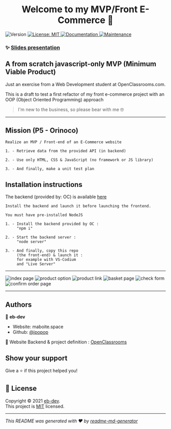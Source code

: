 <h1 align="center">Welcome to my MVP/Front E-Commerce 👋</h1>
<p>
  <img alt="Version" src="https://img.shields.io/badge/version-1-blue.svg?cacheSeconds=2592000" />
  <a href="https://en.wikipedia.org/wiki/MIT_License" target="_blank">
    <img alt="License: MIT" src="https://img.shields.io/badge/License-MIT-yellow.svg" />
  </a>
  <a href="https://github.com/ipopop/eb-dev_OC_p4#readme" target="_blank">
    <img alt="Documentation" src="https://img.shields.io/badge/documentation-yes-brightgreen.svg" />
  </a>
  <a href="https://github.com/ipopop/eb-dev_OC_p4/graphs/commit-activity" target="_blank">
    <img alt="Maintenance" src="https://img.shields.io/badge/Maintained%3F-yes-green.svg" />
  </a>
</p>

### ✨ [Slides presentation](https://slides.com/ipopop/soutenance-p5/fullscreen)
## A from scratch javascript-only MVP (Minimum Viable Product)

Just an exercise from a Web Development student at OpenClassrooms.com.

This is a draft to test a first refactor of my front e-commerce
project with an OOP (Object Oriented Programming) approach

> I'm new to the business, so please bear with me 🤓


---
## Mission (P5 - Orinoco)

```
Realize an MVP / Front-end of an E-Commerce website

1. - Retrieve data from the provided API (in backend)

2. - Use only HTML, CSS & JavaScript (no framework or JS library)

3. - And finally, make a unit test plan

```

## Installation instructions

The backend (provided by: OC) is available [here](
https://github.com/OpenClassrooms-Student-Center/JWDP5.git)


```
Install the backend and launch it before launching the frontend.

You must have pre-installed NodeJS

1. - Install the backend provided by OC :
     "npm i"

2. - Start the backend server :
     "node server"

3. - And finally, copy this repo
     (the front-end) & launch it :
     for example with VS-Codium
     and "Live Server"

```
---
![index page](https://raw.githubusercontent.com/ipopop/eb-dev_OC_p5/main/img/img-01.jpg)
![product option](https://raw.githubusercontent.com/ipopop/eb-dev_OC_p5/main/img/img-02.jpg)
![product link](https://raw.githubusercontent.com/ipopop/eb-dev_OC_p5/main/img/img-03.jpg)
![basket page](https://raw.githubusercontent.com/ipopop/eb-dev_OC_p5/main/img/img-04.jpg)
![check form](https://raw.githubusercontent.com/ipopop/eb-dev_OC_p5/main/img/img-05.jpg)
![confirm order page](https://raw.githubusercontent.com/ipopop/eb-dev_OC_p5/main/img/img-06.jpg)

---
## Authors

👤 **eb-dev**
* Website: maboite.space
* Github: [@ipopop](https://github.com/ipopop)

👤 Website Backend & project definition : [OpenClassrooms](https://openclassrooms.com/fr/paths/185-developpeur-web)
## Show your support

Give a ⭐️ if this project helped you!

## 📝 License

Copyright © 2021 [eb-dev](https://github.com/ipopop).<br />
This project is [MIT](https://en.wikipedia.org/wiki/MIT_License) licensed.

***
_This README was generated with ❤️ by [readme-md-generator](https://github.com/kefranabg/readme-md-generator)_
